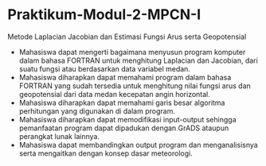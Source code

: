 # Praktikum-Modul-2-MPCN-I
Metode Laplacian Jacobian dan Estimasi Fungsi Arus serta Geopotensial
* Mahasiswa dapat mengerti bagaimana menyusun program komputer dalam bahasa FORTRAN untuk menghitung Laplacian dan Jacobian, dari suatu fungsi atau berdasarkan data variabel medan.
* Mahasiswa diharapkan dapat memahami program dalam bahasa FORTRAN yang sudah tersedia untuk menghitung nilai fungsi arus dan geopotensial dari data medan kecepatan angin horizontal.
* Mahasiswa diharapkan dapat memahami garis besar algoritma perhitungan yang digunakan di dalam program.
* Mahasiswa diharapkan dapat memodifikasi input-output sehingga pemanfaatan program dapat dipadukan dengan GrADS ataupun perangkat lunak lainnya.
* Mahasiswa dapat membandingkan output program dan menganalisisnya serta mengaitkan dengan konsep dasar meteorologi.

